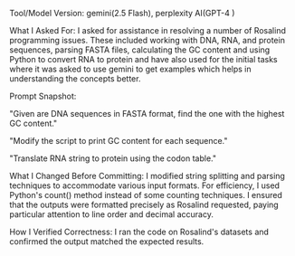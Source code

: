 Tool/Model Version: gemini(2.5 Flash), perplexity AI(GPT-4 )

What I Asked For:
I asked for assistance in resolving a number of Rosalind programming issues.  These included working with DNA, RNA, and protein sequences, parsing FASTA files, calculating the GC content and using Python to convert RNA to protein and have also used for the initial tasks where it was asked to use gemini to get examples which helps in understanding the concepts better.

Prompt Snapshot:

"Given are DNA sequences in FASTA format, find the one with the highest GC content."

"Modify the script to print GC content for each sequence."

"Translate RNA string to protein using the codon table."

What I Changed Before Committing:
I modified string splitting and parsing techniques to accommodate various input formats.  For efficiency, I used Python's count() method instead of some counting techniques.  I ensured that the outputs were formatted precisely as Rosalind requested, paying particular attention to line order and decimal accuracy.

How I Verified Correctness:
I ran the code on Rosalind's datasets and confirmed the output matched the expected results.
